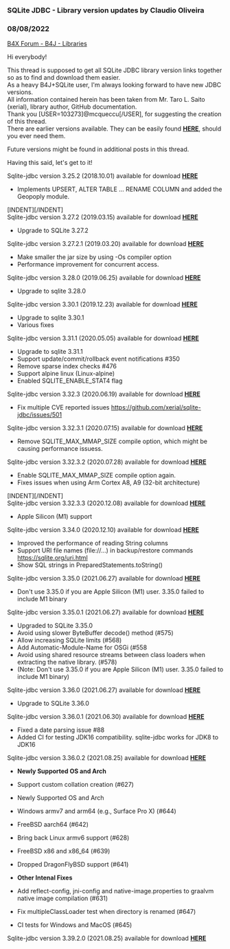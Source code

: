 ### SQLite JDBC - Library version updates by Claudio Oliveira
### 08/08/2022
[B4X Forum - B4J - Libraries](https://www.b4x.com/android/forum/threads/133792/)

Hi everybody!  
  
This thread is supposed to get all SQLite JDBC library version links together so as to find and download them easier.  
As a heavy B4J+SQLite user, I'm always looking forward to have new JDBC versions.  
All information contained herein has been taken from Mr. Taro L. Saito (xerial), library author, GitHub documentation.  
Thank you [USER=103273]@mcqueccu[/USER], for suggesting the creation of this thread.  
There are earlier versions available. They can be easily found [**HERE**](https://repo1.maven.org/maven2/org/xerial/sqlite-jdbc/), should you ever need them.  
  
Future versions might be found in additional posts in this thread.  
  
Having this said, let's get to it!  
  
Sqlite-jdbc version 3.25.2 (2018.10.01) available for download **[HERE](https://oss.sonatype.org/content/repositories/releases/org/xerial/sqlite-jdbc/3.25.2/sqlite-jdbc-3.25.2.jar)**  

- Implements UPSERT, ALTER TABLE … RENAME COLUMN and added the Geopoply module.

[INDENT][/INDENT]  
Sqlite-jdbc version 3.27.2 (2019.03.15) available for download [**HERE**](https://repo1.maven.org/maven2/org/xerial/sqlite-jdbc/3.27.2/sqlite-jdbc-3.27.2.jar)  

- Upgrade to SQLite 3.27.2

  
Sqlite-jdbc version 3.27.2.1 (2019.03.20) available for download **[HERE](https://repo1.maven.org/maven2/org/xerial/sqlite-jdbc/3.27.2.1/sqlite-jdbc-3.27.2.1.jar)**  

- Make smaller the jar size by using -Os compiler option
- Performance improvement for concurrent access.

  
Sqlite-jdbc version 3.28.0 (2019.06.25) available for download [**HERE**](https://repo1.maven.org/maven2/org/xerial/sqlite-jdbc/3.28.0/sqlite-jdbc-3.28.0.jar)  

- Upgrade to sqlite 3.28.0

  
Sqlite-jdbc version 3.30.1 (2019.12.23) available for download [**HERE**](https://repo1.maven.org/maven2/org/xerial/sqlite-jdbc/3.30.1/sqlite-jdbc-3.30.1.jar)  

- Upgrade to sqlite 3.30.1
- Various fixes

  
  
Sqlite-jdbc version 3.31.1 (2020.05.05) available for download [**HERE**](https://repo1.maven.org/maven2/org/xerial/sqlite-jdbc/3.31.1/sqlite-jdbc-3.31.1.jar)  

- Upgrade to sqlite 3.31.1
- Support update/commit/rollback event notifications #350
- Remove sparse index checks #476
- Support alpine linux (Linux-alpine)
- Enabled SQLITE\_ENABLE\_STAT4 flag

  
Sqlite-jdbc version 3.32.3 (2020.06.19) available for download [**HERE**](https://repo1.maven.org/maven2/org/xerial/sqlite-jdbc/3.32.3/sqlite-jdbc-3.32.3.jar)  

- Fix multiple CVE reported issues <https://github.com/xerial/sqlite-jdbc/issues/501>

  
Sqlite-jdbc version 3.32.3.1 (2020.07.15) available for download [**HERE**](https://repo1.maven.org/maven2/org/xerial/sqlite-jdbc/3.32.3.1/sqlite-jdbc-3.32.3.1.jar)  

- Remove SQLITE\_MAX\_MMAP\_SIZE compile option, which might be causing performance issuess.

  
Sqlite-jdbc version 3.32.3.2 (2020.07.28) available for download [**HERE**](https://repo1.maven.org/maven2/org/xerial/sqlite-jdbc/3.32.3.2/sqlite-jdbc-3.32.3.2.jar)  

- Enable SQLITE\_MAX\_MMAP\_SIZE compile option again.
- Fixes issues when using Arm Cortex A8, A9 (32-bit architecture)

[INDENT][/INDENT]  
Sqlite-jdbc version 3.32.3.3 (2020.12.08) available for download [**HERE**](https://repo1.maven.org/maven2/org/xerial/sqlite-jdbc/3.32.3.3/sqlite-jdbc-3.32.3.3.jar)  

- Apple Silicon (M1) support

  
Sqlite-jdbc version 3.34.0 (2020.12.10) available for download [**HERE**](https://repo1.maven.org/maven2/org/xerial/sqlite-jdbc/3.34.0/sqlite-jdbc-3.34.0.jar)  

- Improved the performance of reading String columns
- Support URI file names (file://…) in backup/restore commands <https://sqlite.org/uri.html>
- Show SQL strings in PreparedStatements.toString()

  
Sqlite-jdbc version 3.35.0 (2021.06.27) available for download [**HERE**](https://repo1.maven.org/maven2/org/xerial/sqlite-jdbc/3.35.0/sqlite-jdbc-3.35.0.jar)  

- Don't use 3.35.0 if you are Apple Silicon (M1) user. 3.35.0 failed to include M1 binary

  
Sqlite-jdbc version 3.35.0.1 (2021.06.27) available for download [**HERE**](https://repo1.maven.org/maven2/org/xerial/sqlite-jdbc/3.35.0.1/sqlite-jdbc-3.35.0.1.jar)  

- Upgraded to SQLite 3.35.0
- Avoid using slower ByteBuffer decode() method (#575)
- Allow increasing SQLite limits (#568)
- Add Automatic-Module-Name for OSGi (#558
- Avoid using shared resource streams between class loaders when extracting the native library. (#578)
- (Note: Don't use 3.35.0 if you are Apple Silicon (M1) user. 3.35.0 failed to include M1 binary)

Sqlite-jdbc version 3.36.0 (2021.06.27) available for download [**HERE**](https://repo1.maven.org/maven2/org/xerial/sqlite-jdbc/3.36.0/sqlite-jdbc-3.36.0.jar)  

- Upgrade to SQLite 3.36.0

  
  
Sqlite-jdbc version 3.36.0.1 (2021.06.30) available for download [**HERE**](https://repo1.maven.org/maven2/org/xerial/sqlite-jdbc/3.36.0.1/sqlite-jdbc-3.36.0.1.jar)  

- Fixed a date parsing issue #88
- Added CI for testing JDK16 compatibility. sqlite-jdbc works for JDK8 to JDK16

  
Sqlite-jdbc version 3.36.0.2 (2021.08.25) available for download [**HERE**](https://repo1.maven.org/maven2/org/xerial/sqlite-jdbc/3.36.0.2/sqlite-jdbc-3.36.0.2.jar)  

- **Newly Supported OS and Arch**

- Support custom collation creation (#627)
- Newly Supported OS and Arch
- Windows armv7 and arm64 (e.g., Surface Pro X) (#644)
- FreeBSD aarch64 (#642)
- Bring back Linux armv6 support (#628)
- FreeBSD x86 and x86\_64 (#639)
- Dropped DragonFlyBSD support (#641)

- **Other Intenal Fixes**

- Add reflect-config, jni-config and native-image.properties to graalvm native image compilation (#631)
- Fix multipleClassLoader test when directory is renamed (#647)
- CI tests for Windows and MacOS (#645)

Sqlite-jdbc version 3.39.2.0 (2021.08.25) available for download [**HERE**](https://github.com/xerial/sqlite-jdbc/releases/download/3.39.2.0/sqlite-jdbc-3.39.2.0.jar)